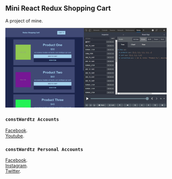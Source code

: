 ## Mini React Redux Shopping Cart

A project of mine.

![Screen shot](./src/assets/pictures/screenshots/screenshot.JPG)

### `constWardtz Accounts`

[Facebook](https://wwww.facebook.com/constWardtz). <br />
[Youtube](https://wwww.youtube.com/constWardtz).


### `constWardtz Personal Accounts`
[Facebook](https://wwww.facebook.com/wardvisual). <br />
[Instagram](https://wwww.instagram.com/wardvisual). <br />
[Twitter](https://wwww.twitter.com/wardvisual). 


